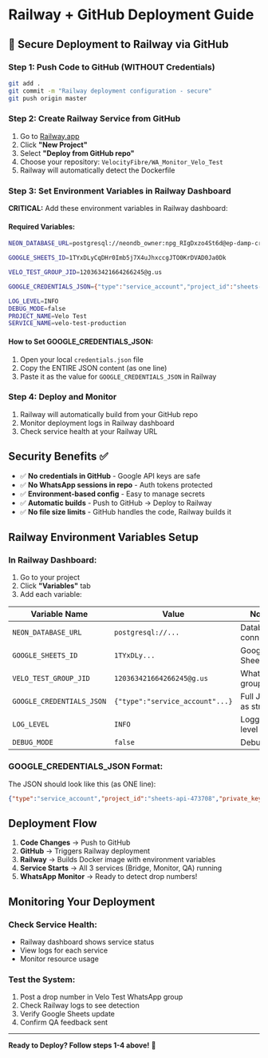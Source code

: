 # Railway + GitHub Deployment Guide

## 🚀 Secure Deployment to Railway via GitHub

### Step 1: Push Code to GitHub (WITHOUT Credentials)
```bash
git add .
git commit -m "Railway deployment configuration - secure"
git push origin master
```

### Step 2: Create Railway Service from GitHub
1. Go to [Railway.app](https://railway.app)
2. Click **"New Project"**
3. Select **"Deploy from GitHub repo"**
4. Choose your repository: `VelocityFibre/WA_Monitor_Velo_Test`
5. Railway will automatically detect the Dockerfile

### Step 3: Set Environment Variables in Railway Dashboard

**CRITICAL:** Add these environment variables in Railway dashboard:

#### Required Variables:
```bash
NEON_DATABASE_URL=postgresql://neondb_owner:npg_RIgDxzo4St6d@ep-damp-credit-a857vku0-pooler.eastus2.azure.neon.tech/neondb?sslmode=require&channel_binding=require

GOOGLE_SHEETS_ID=1TYxDLyCqDHr0Imb5j7X4uJhxccgJTO0KrDVAD0Ja0Dk

VELO_TEST_GROUP_JID=120363421664266245@g.us

GOOGLE_CREDENTIALS_JSON={"type":"service_account","project_id":"sheets-api-473708",...}

LOG_LEVEL=INFO
DEBUG_MODE=false
PROJECT_NAME=Velo Test
SERVICE_NAME=velo-test-production
```

#### How to Set GOOGLE_CREDENTIALS_JSON:
1. Open your local `credentials.json` file
2. Copy the ENTIRE JSON content (as one line)
3. Paste it as the value for `GOOGLE_CREDENTIALS_JSON` in Railway

### Step 4: Deploy and Monitor
1. Railway will automatically build from your GitHub repo
2. Monitor deployment logs in Railway dashboard
3. Check service health at your Railway URL

## Security Benefits ✅

- ✅ **No credentials in GitHub** - Google API keys are safe
- ✅ **No WhatsApp sessions in repo** - Auth tokens protected  
- ✅ **Environment-based config** - Easy to manage secrets
- ✅ **Automatic builds** - Push to GitHub → Deploy to Railway
- ✅ **No file size limits** - GitHub handles the code, Railway builds it

## Railway Environment Variables Setup

### In Railway Dashboard:
1. Go to your project
2. Click **"Variables"** tab
3. Add each variable:

| Variable Name | Value | Notes |
|---------------|--------|-------|
| `NEON_DATABASE_URL` | `postgresql://...` | Database connection |
| `GOOGLE_SHEETS_ID` | `1TYxDLy...` | Google Sheets ID |
| `VELO_TEST_GROUP_JID` | `120363421664266245@g.us` | WhatsApp group |
| `GOOGLE_CREDENTIALS_JSON` | `{"type":"service_account"...}` | Full JSON as string |
| `LOG_LEVEL` | `INFO` | Logging level |
| `DEBUG_MODE` | `false` | Debug flag |

### GOOGLE_CREDENTIALS_JSON Format:
The JSON should look like this (as ONE line):
```json
{"type":"service_account","project_id":"sheets-api-473708","private_key_id":"...","private_key":"-----BEGIN PRIVATE KEY-----\n...\n-----END PRIVATE KEY-----\n","client_email":"...","client_id":"...","auth_uri":"https://accounts.google.com/o/oauth2/auth","token_uri":"https://oauth2.googleapis.com/token",...}
```

## Deployment Flow

1. **Code Changes** → Push to GitHub
2. **GitHub** → Triggers Railway deployment  
3. **Railway** → Builds Docker image with environment variables
4. **Service Starts** → All 3 services (Bridge, Monitor, QA) running
5. **WhatsApp Monitor** → Ready to detect drop numbers!

## Monitoring Your Deployment

### Check Service Health:
- Railway dashboard shows service status
- View logs for each service
- Monitor resource usage

### Test the System:
1. Post a drop number in Velo Test WhatsApp group
2. Check Railway logs to see detection
3. Verify Google Sheets update
4. Confirm QA feedback sent

---

**Ready to Deploy? Follow steps 1-4 above!** 🚀